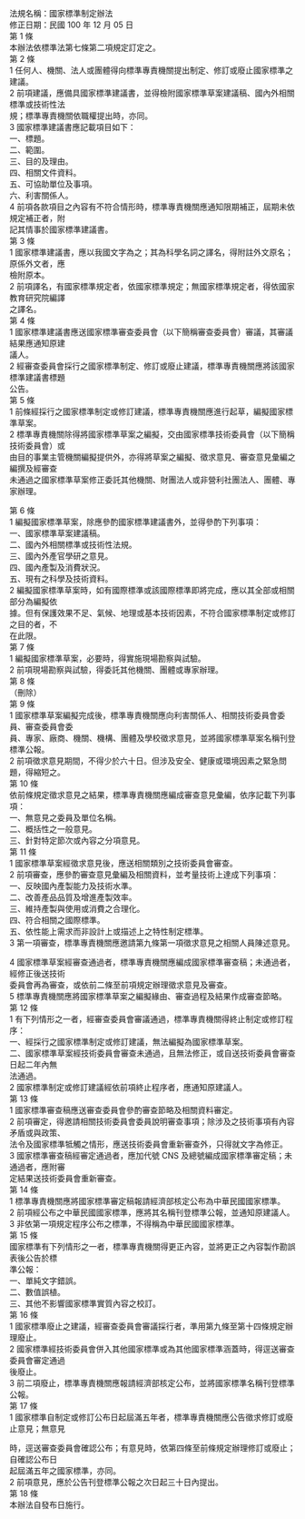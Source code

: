 法規名稱：國家標準制定辦法  
修正日期：民國 100 年 12 月 05 日  
第 1 條  
本辦法依標準法第七條第二項規定訂定之。  
第 2 條  
1 任何人、機關、法人或團體得向標準專責機關提出制定、修訂或廢止國家標準之建議。  
2 前項建議，應備具國家標準建議書，並得檢附國家標準草案建議稿、國內外相關標準或技術性法  
規；標準專責機關依職權提出時，亦同。  
3 國家標準建議書應記載項目如下：  
一、標題。  
二、範圍。  
三、目的及理由。  
四、相關文件資料。  
五、可協助單位及事項。  
六、利害關係人。  
4 前項各款項目之內容有不符合情形時，標準專責機關應通知限期補正，屆期未依規定補正者，附  
記其情事於國家標準建議書。  
第 3 條  
1 國家標準建議書，應以我國文字為之；其為科學名詞之譯名，得附註外文原名；原係外文者，應  
檢附原本。  
2 前項譯名，有國家標準規定者，依國家標準規定；無國家標準規定者，得依國家教育研究院編譯  
之譯名。  
第 4 條  
1 國家標準建議書應送國家標準審查委員會（以下簡稱審查委員會）審議，其審議結果應通知原建  
議人。  
2 經審查委員會採行之國家標準制定、修訂或廢止建議，標準專責機關應將該國家標準建議書標題  
公告。  
第 5 條  
1 前條經採行之國家標準制定或修訂建議，標準專責機關應進行起草，編擬國家標準草案。  
2 標準專責機關除得將國家標準草案之編擬，交由國家標準技術委員會（以下簡稱技術委員會）或  
由目的事業主管機關編擬提供外，亦得將草案之編擬、徵求意見、審查意見彙編之編撰及經審查  
未通過之國家標準草案修正委託其他機關、財團法人或非營利社團法人、團體、專家辦理。  


第 6 條  
1 編擬國家標準草案，除應參酌國家標準建議書外，並得參酌下列事項：  
一、國家標準草案建議稿。  
二、國內外相關標準或技術性法規。  
三、國內外產官學研之意見。  
四、國內產製及消費狀況。  
五、現有之科學及技術資料。  
2 編擬國家標準草案時，如有國際標準或該國際標準即將完成，應以其全部或相關部分為編擬依  
據。但有保護效果不足、氣候、地理或基本技術因素，不符合國家標準制定或修訂之目的者，不  
在此限。  
第 7 條  
1 編擬國家標準草案，必要時，得實施現場勘察與試驗。  
2 前項現場勘察與試驗，得委託其他機關、團體或專家辦理。  
第 8 條  
（刪除）  
第 9 條  
1 國家標準草案編擬完成後，標準專責機關應向利害關係人、相關技術委員會委員、審查委員會委  
員、專家、廠商、機關、機構、團體及學校徵求意見，並將國家標準草案名稱刊登標準公報。  
2 前項徵求意見期間，不得少於六十日。但涉及安全、健康或環境因素之緊急問題，得縮短之。  
第 10 條  
依前條規定徵求意見之結果，標準專責機關應編成審查意見彙編，依序記載下列事項：  
一、無意見之委員及單位名稱。  
二、概括性之一般意見。  
三、針對特定節次或內容之分項意見。  
第 11 條  
1 國家標準草案經徵求意見後，應送相關類別之技術委員會審查。  
2 前項審查，應參酌審查意見彙編及相關資料，並考量技術上達成下列事項：  
一、反映國內產製能力及技術水準。  
二、改善產品品質及增進產製效率。  
三、維持產製與使用或消費之合理化。  
四、符合相關之國際標準。  
五、依性能上需求而非設計上或描述上之特性制定標準。  
3 第一項審查，標準專責機關應邀請第九條第一項徵求意見之相關人員陳述意見。  


4 國家標準草案經審查通過者，標準專責機關應編成國家標準審查稿；未通過者，經修正後送技術  
委員會再為審查，或依前二條至前項規定辦理徵求意見及審查。  
5 標準專責機關應將國家標準草案之編擬緣由、審查過程及結果作成審查節略。  
第 12 條  
1 有下列情形之一者，經審查委員會審議通過，標準專責機關得終止制定或修訂程序：  
一、經採行之國家標準制定或修訂建議，無法編擬為國家標準草案。  
二、國家標準草案經技術委員會審查未通過，且無法修正，或自送技術委員會審查日起二年內無  
法通過。  
2 國家標準制定或修訂建議經依前項終止程序者，應通知原建議人。  
第 13 條  
1 國家標準審查稿應送審查委員會參酌審查節略及相關資料審定。  
2 前項審定，得邀請相關技術委員會委員說明審查事項；除涉及之技術事項有內容矛盾或與政策、  
法令及國家標準牴觸之情形，應送技術委員會重新審查外，只得就文字為修正。  
3 國家標準審查稿經審定通過者，應加代號 CNS 及總號編成國家標準審定稿；未通過者，應附審  
定結果送技術委員會重新審查。  
第 14 條  
1 標準專責機關應將國家標準審定稿報請經濟部核定公布為中華民國國家標準。  
2 前項經公布之中華民國國家標準，應將其名稱刊登標準公報，並通知原建議人。  
3 非依第一項規定程序公布之標準，不得稱為中華民國國家標準。  
第 15 條  
國家標準有下列情形之一者，標準專責機關得更正內容，並將更正之內容製作勘誤表後公告於標  
準公報：  
一、單純文字錯誤。  
二、數值誤植。  
三、其他不影響國家標準實質內容之校訂。  
第 16 條  
1 國家標準廢止之建議，經審查委員會審議採行者，準用第九條至第十四條規定辦理廢止。  
2 國家標準經技術委員會併入其他國家標準或為其他國家標準涵蓋時，得逕送審查委員會審定通過  
後廢止。  
3 前二項廢止，標準專責機關應報請經濟部核定公布，並將國家標準名稱刊登標準公報。  
第 17 條  
1 國家標準自制定或修訂公布日起屆滿五年者，標準專責機關應公告徵求修訂或廢止意見；無意見  


時，逕送審查委員會確認公布；有意見時，依第四條至前條規定辦理修訂或廢止；自確認公布日  
起屆滿五年之國家標準，亦同。  
2 前項意見，應於公告刊登標準公報之次日起三十日內提出。  
第 18 條  
本辦法自發布日施行。  


